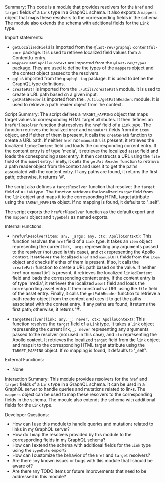 Summary:
This code is a module that provides resolvers for the `href` and `target` fields of a `Link` type in a GraphQL schema. It also exports a `mappers` object that maps these resolvers to the corresponding fields in the schema. The module also extends the schema with additional fields for the `Link` type.

Import statements:
- `getLocalizedField` is imported from the `@last-rev/graphql-contentful-core` package. It is used to retrieve localized field values from a Contentful entry.
- `Mappers` and `ApolloContext` are imported from the `@last-rev/types` package. They are used to define the types of the `mappers` object and the context object passed to the resolvers.
- `gql` is imported from the `graphql-tag` package. It is used to define the GraphQL type definitions.
- `createPath` is imported from the `./utils/createPath` module. It is used to create a URL path based on a given input.
- `getPathReader` is imported from the `./utils/getPathReaders` module. It is used to retrieve a path reader object from the context.

Script Summary:
The script defines a `TARGET_MAPPING` object that maps target values to corresponding HTML target attributes. It then defines an `hrefUrlResolver` function that resolves the `href` field of a `Link` type. The function retrieves the localized `href` and `manualUrl` fields from the `item` object, and if either of them is present, it calls the `createPath` function to create a URL path. If neither `href` nor `manualUrl` is present, it retrieves the localized `linkedContent` field and loads the corresponding content entry. If the content entry is of type 'media', it retrieves the localized `asset` field and loads the corresponding asset entry. It then constructs a URL using the `file` field of the asset entry. Finally, it calls the `getPathReader` function to retrieve a path reader object from the context and uses it to get the paths associated with the content entry. If any paths are found, it returns the first path; otherwise, it returns '#'.

The script also defines a `targetResolver` function that resolves the `target` field of a `Link` type. The function retrieves the localized `target` field from the `link` object and maps it to the corresponding HTML target attribute using the `TARGET_MAPPING` object. If no mapping is found, it defaults to '_self'.

The script exports the `hrefUrlResolver` function as the default export and the `mappers` object and `typeDefs` as named exports.

Internal Functions:
- `hrefUrlResolver(item: any, _args: any, ctx: ApolloContext)`: This function resolves the `href` field of a `Link` type. It takes an `item` object representing the current link, `_args` representing any arguments passed to the resolver (not used in this case), and `ctx` representing the Apollo context. It retrieves the localized `href` and `manualUrl` fields from the `item` object and checks if either of them is present. If so, it calls the `createPath` function to create a URL path based on the value. If neither `href` nor `manualUrl` is present, it retrieves the localized `linkedContent` field and loads the corresponding content entry. If the content entry is of type 'media', it retrieves the localized `asset` field and loads the corresponding asset entry. It then constructs a URL using the `file` field of the asset entry. Finally, it calls the `getPathReader` function to retrieve a path reader object from the context and uses it to get the paths associated with the content entry. If any paths are found, it returns the first path; otherwise, it returns '#'.

- `targetResolver(link: any, _: never, ctx: ApolloContext)`: This function resolves the `target` field of a `Link` type. It takes a `link` object representing the current link, `_: never` representing any arguments passed to the resolver (not used in this case), and `ctx` representing the Apollo context. It retrieves the localized `target` field from the `link` object and maps it to the corresponding HTML target attribute using the `TARGET_MAPPING` object. If no mapping is found, it defaults to '_self'.

External Functions:
- None

Interaction Summary:
This module provides resolvers for the `href` and `target` fields of a `Link` type in a GraphQL schema. It can be used in a GraphQL server to handle queries and mutations related to links. The `mappers` object can be used to map these resolvers to the corresponding fields in the schema. The module also extends the schema with additional fields for the `Link` type.

Developer Questions:
- How can I use this module to handle queries and mutations related to links in my GraphQL server?
- How do I map the resolvers provided by this module to the corresponding fields in my GraphQL schema?
- How can I extend the schema with additional fields for the `Link` type using the `typeDefs` export?
- How can I customize the behavior of the `href` and `target` resolvers?
- Are there any known issues or bugs with this module that I should be aware of?
- Are there any TODO items or future improvements that need to be addressed in this module?